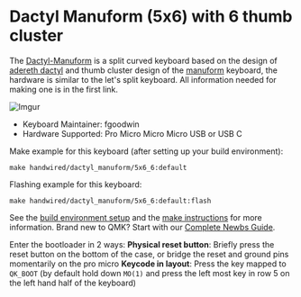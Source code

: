 # Dactyl Manuform (5x6) with 6 thumb cluster

The [Dactyl-Manuform](https://github.com/tshort/dactyl-keyboard) is a split curved keyboard based on the design of [adereth dactyl](https://github.com/adereth/dactyl-keyboard) and thumb cluster design of the [manuform](https://geekhack.org/index.php?topic=46015.0) keyboard, the hardware is similar to the let's split keyboard. All information needed for making one is in the first link.

![Imgur](https://i.imgur.com/MvtMG1vh.png)

* Keyboard Maintainer: fgoodwin
* Hardware Supported: Pro Micro Micro Micro USB or USB C

Make example for this keyboard (after setting up your build environment):

    make handwired/dactyl_manuform/5x6_6:default

Flashing example for this keyboard:

    make handwired/dactyl_manuform/5x6_6:default:flash

See the [build environment setup](https://docs.qmk.fm/#/getting_started_build_tools) and the [make instructions](https://docs.qmk.fm/#/getting_started_make_guide) for more information. Brand new to QMK? Start with our [Complete Newbs Guide](https://docs.qmk.fm/#/newbs).

Enter the bootloader in 2 ways:
**Physical reset button**: Briefly press the reset button on the bottom of the case, or bridge the reset and ground pins momentarily on the pro micro
**Keycode in layout**: Press the key mapped to `QK_BOOT` (by default hold down `MO(1)` and press the left most key in row 5 on the left hand half of the keyboard)